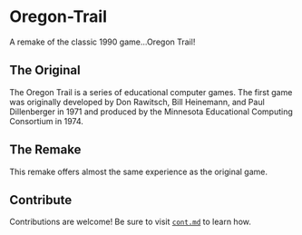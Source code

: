 # Oregon-Trail
A remake of the classic 1990 game...Oregon Trail!

## The Original
The Oregon Trail is a series of educational computer games. The first game was originally developed by Don Rawitsch, Bill Heinemann, and Paul Dillenberger in 1971 and produced by the Minnesota Educational Computing Consortium in 1974.

## The Remake
This remake offers almost the same experience as the original game.


## Contribute
Contributions are welcome!
Be sure to visit [`cont.md`](https://github.com/Tr1angular/Oregon-Trail/blob/main/cont.md) to learn how.
